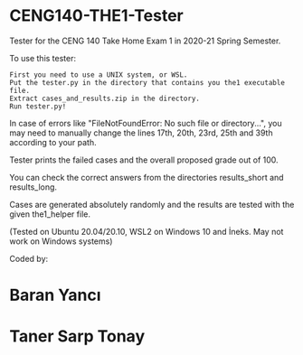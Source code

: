 # CENG140-THE1-Tester
Tester for the CENG 140 Take Home Exam 1 in 2020-21 Spring Semester.

To use this tester:

	First you need to use a UNIX system, or WSL.
	Put the tester.py in the directory that contains you the1 executable file.
	Extract cases_and_results.zip in the directory.
	Run tester.py!
    
In case of errors like "FileNotFoundError: No such file or directory...", you may need to manually change the lines 17th, 20th, 23rd, 25th and 39th according to your path.

Tester prints the failed cases and the overall proposed grade out of 100.

You can check the correct answers from the directories results_short and results_long.

Cases are generated absolutely randomly and the results are tested with the given the1_helper file.

(Tested on Ubuntu 20.04/20.10, WSL2 on Windows 10 and İneks. May not work on Windows systems)

Coded by:
# Baran Yancı
# Taner Sarp Tonay
